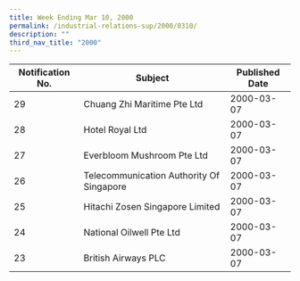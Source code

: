 ```yaml
---
title: Week Ending Mar 10, 2000
permalink: /industrial-relations-sup/2000/0310/
description: ""
third_nav_title: "2000"
---
```

|Notification No.|Subject|Published Date|
|---|---|---|
|29|Chuang Zhi Maritime Pte Ltd|2000-03-07|
|28|Hotel Royal Ltd|2000-03-07|
|27|Everbloom Mushroom Pte Ltd|2000-03-07|
|26|Telecommunication Authority Of Singapore|2000-03-07|
|25|Hitachi Zosen Singapore Limited|2000-03-07|
|24|National Oilwell Pte Ltd|2000-03-07|
|23|British Airways PLC|2000-03-07|